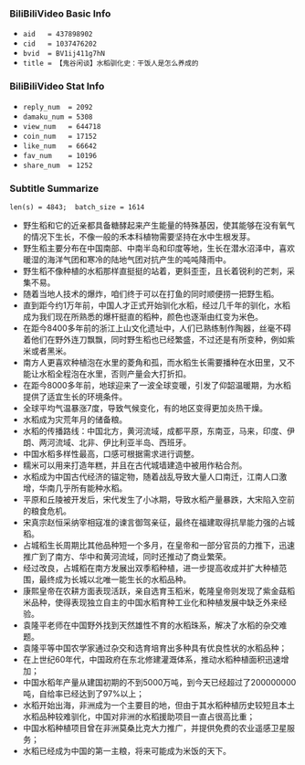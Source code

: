 ### BiliBiliVideo Basic Info
- `aid   = 437898902`
- `cid   = 1037476202`
- `bvid  = BV1ij411g7hN`
- `title = 【鬼谷闲谈】水稻驯化史：干饭人是怎么养成的`

### BiliBiliVideo Stat Info
- `reply_num  = 2092`
- `damaku_num = 5308`
- `view_num   = 644718`
- `coin_num   = 17152`
- `like_num   = 66642`
- `fav_num    = 10196`
- `share_num  = 1252`

### Subtitle Summarize
`len(s) = 4843; 
batch_size = 1614`
- 野生稻和它的近亲都具备糖酵起来产生能量的特殊基因，使其能够在没有氧气的情况下生长，不像一般的禾本科植物需要坚持在水中生根发芽。
- 野生稻主要分布在中国南部、中南半岛和印度等地，生长在潜水沼泽中，喜欢暖湿的海洋气团和寒冷的陆地气团对抗产生的吨吨降雨中。
- 野生稻不像种植的水稻那样直挺挺的站着，更斜歪歪，且长着锐利的芒刺，采集不易。
- 随着当地人技术的爆炸，咱们终于可以在打鱼的同时顺便捞一把野生稻。
- 直到距今约1万年前，中国人才正式开始驯化水稻，经过几千年的驯化，水稻成为我们现在所熟悉的爆杆挺直的稻种，颜色也逐渐由红变为米色。
- 在距今8400多年前的浙江上山文化遗址中，人们已熟练制作陶器，丝毫不碍着他们在野外连刀飘飘，同时野生稻也已经繁盛，不过还是有所变种，例如紫米或者黑米。
- 南方人更喜欢种植泡在水里的菱角和孤，而水稻生长需要播种在水田里，又不能让水稻全程泡在水里，否则产量会大打折扣。
- 在距今8000多年前，地球迎来了一波全球变暖，引发了仰韶温暖期，为水稻提供了适宜生长的环境条件。
- 全球平均气温暴涨7度，导致气候变化，有的地区变得更加炎热干燥。
- 水稻成为灾荒年月的储备粮。
- 水稻的传播路线：中国北方，黄河流域，成都平原，东南亚，马来，印度、伊朗、两河流域、北非、伊比利亚半岛、西班牙。
- 中国水稻多样性最高，口感可根据需求进行调整。
- 糯米可以用来打造年糕，并且在古代城墙建造中被用作粘合剂。
- 水稻成为中国古代经济的锚定物，随着战乱导致大量人口南迁，江南人口激增，华南几乎所有能种水稻。
- 平原和丘陵被开发后，宋代发生了小冰期，导致水稻产量暴跌，大宋陷入空前的粮食危机。
- 宋真宗赵恒采纳宰相寇准的谏言御驾亲征，最终在福建取得抗旱能力强的占城稻。
- 占城稻生长周期比其他品种短一个多月，在皇帝和一部分官员的力推下，迅速推广到了南方、华中和黄河流域，同时还推动了商业繁荣。
- 经过改良，占城稻在南方发展出双季稻种植，进一步提高收成并扩大种植范围，最终成为长城以北唯一能生长的水稻品种。
- 康熙皇帝在农耕方面表现活跃，亲自选育玉稻米，乾隆皇帝则发现了紫金菇稻米品种，使得表现独立自主的中国水稻育种工业化和种植发展中缺乏外来经验。
- 袁隆平老师在中国野外找到天然雄性不育的水稻珠系，解决了水稻的杂交难题。
- 袁隆平等中国农学家通过杂交和选育培育出多种具有优良性状的水稻品种；
- 在上世纪60年代，中国政府在东北修建灌溉体系，推动水稻种植面积迅速增加；
- 中国水稻年产量从建国初期的不到5000万吨，到今天已经超过了200000000吨，自给率已经达到了97%以上；
- 水稻开始出海，非洲成为一个主要目的地，但由于其水稻种植历史较短且本土水稻品种较难驯化，中国对非洲的水稻援助项目一直占很高比重；
- 中国水稻种植项目曾在非洲莫桑比克大力推广，并提供免费的农业遥感卫星服务；
- 水稻已经成为中国的第一主粮，将来可能成为米饭的天下。
